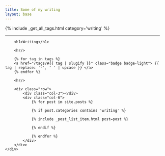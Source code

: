 ```yaml
---
title: Some of my writing
layout: base
---
```


{% include _get_all_tags.html category='writing' %}

<div class="row">
    <div class="col-12">
        <hr/>

        <h1>Writing</h1>

        <hr/>

        {% for tag in tags %}
        <a href="/tags/#{{ tag | slugify }}" class="badge badge-light"> {{ tag | replace: '-', ' ' | upcase }} </a>
        {% endfor %}

        <hr/>

        <div class="row">
            <div class="col-3"></div>
            <div class="col-6">
                {% for post in site.posts %}

                {% if post.categories contains 'writing' %}

                {% include _post_list_item.html post=post %}

                {% endif %}

                {% endfor %}
            </div>
        </div>
    </div>
</div>
